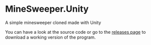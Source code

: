 # MineSweeper.Unity
A simple minesweeper cloned made with Unity

You can have a look at the source code or go to the [releases page](https://github.com/didii/MineSweeper.Unity/releases) to download a working version of the program.
